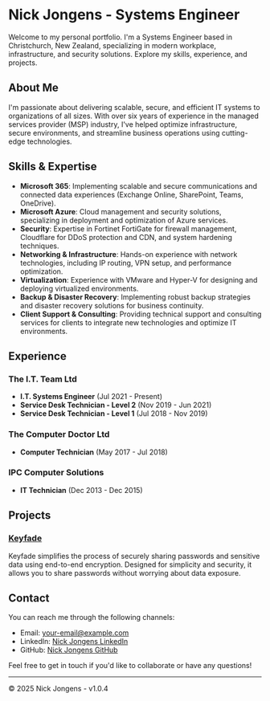 # Nick Jongens - Systems Engineer

Welcome to my personal portfolio. I'm a Systems Engineer based in Christchurch, New Zealand, specializing in modern workplace, infrastructure, and security solutions. Explore my skills, experience, and projects.

## About Me

I'm passionate about delivering scalable, secure, and efficient IT systems to organizations of all sizes. With over six years of experience in the managed services provider (MSP) industry, I've helped optimize infrastructure, secure environments, and streamline business operations using cutting-edge technologies.

## Skills & Expertise

- **Microsoft 365**: Implementing scalable and secure communications and connected data experiences (Exchange Online, SharePoint, Teams, OneDrive).
- **Microsoft Azure**: Cloud management and security solutions, specializing in deployment and optimization of Azure services.
- **Security**: Expertise in Fortinet FortiGate for firewall management, Cloudflare for DDoS protection and CDN, and system hardening techniques.
- **Networking & Infrastructure**: Hands-on experience with network technologies, including IP routing, VPN setup, and performance optimization.
- **Virtualization**: Experience with VMware and Hyper-V for designing and deploying virtualized environments.
- **Backup & Disaster Recovery**: Implementing robust backup strategies and disaster recovery solutions for business continuity.
- **Client Support & Consulting**: Providing technical support and consulting services for clients to integrate new technologies and optimize IT environments.

## Experience

### The I.T. Team Ltd
- **I.T. Systems Engineer** (Jul 2021 - Present)
- **Service Desk Technician - Level 2** (Nov 2019 - Jun 2021)
- **Service Desk Technician - Level 1** (Jul 2018 - Nov 2019)

### The Computer Doctor Ltd
- **Computer Technician** (May 2017 - Jul 2018)

### IPC Computer Solutions
- **IT Technician** (Dec 2013 - Dec 2015)

## Projects

### [Keyfade](https://github.com/NickJongens/KeyFade)
Keyfade simplifies the process of securely sharing passwords and sensitive data using end-to-end encryption. Designed for simplicity and security, it allows you to share passwords without worrying about data exposure.

## Contact

You can reach me through the following channels:

- Email: [your-email@example.com](mailto:your-email@example.com)
- LinkedIn: [Nick Jongens LinkedIn](https://www.linkedin.com/in/nick-jongens)
- GitHub: [Nick Jongens GitHub](https://github.com/NickJongens)

Feel free to get in touch if you'd like to collaborate or have any questions!

---

&copy; 2025 Nick Jongens - v1.0.4
